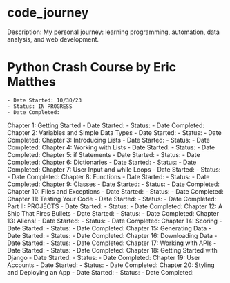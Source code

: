 # code_journey
Description: My personal journey: learning programming, automation, data analysis, and web development.

# Python Crash Course by Eric Matthes
    - Date Started: 10/30/23
    - Status: IN PROGRESS
    - Date Completed:
Chapter 1: Getting Started
    - Date Started:
    - Status:
    - Date Completed:
Chapter 2: Variables and Simple Data Types
    - Date Started:
    - Status:
    - Date Completed:
Chapter 3: Introducing Lists
    - Date Started:
    - Status:
    - Date Completed:
Chapter 4: Working with Lists
    - Date Started:
    - Status:
    - Date Completed:
Chapter 5: if Statements
    - Date Started:
    - Status:
    - Date Completed:
Chapter 6: Dictionaries
    - Date Started:
    - Status:
    - Date Completed:
Chapter 7: User Input and while Loops
    - Date Started:
    - Status:
    - Date Completed:
Chapter 8: Functions
    - Date Started:
    - Status:
    - Date Completed:
Chapter 9: Classes
    - Date Started:
    - Status:
    - Date Completed:
Chapter 10: Files and Exceptions
    - Date Started:
    - Status:
    - Date Completed:
Chapter 11: Testing Your Code
    - Date Started:
    - Status:
    - Date Completed:
Part II: PROJECTS
    - Date Started:
    - Status:
    - Date Completed:
Chapter 12: A Ship That Fires Bullets
    - Date Started:
    - Status:
    - Date Completed:
Chapter 13: Aliens!
    - Date Started:
    - Status:
    - Date Completed:
Chapter 14: Scoring
    - Date Started:
    - Status:
    - Date Completed:
Chapter 15: Generating Data
    - Date Started:
    - Status:
    - Date Completed:
Chapter 16: Downloading Data
    - Date Started:
    - Status:
    - Date Completed:
Chapter 17: Working with APIs
    - Date Started:
    - Status:
    - Date Completed:
Chapter 18: Getting Started with Django
    - Date Started:
    - Status:
    - Date Completed:
Chapter 19: User Accounts
    - Date Started:
    - Status:
    - Date Completed:
Chapter 20: Styling and Deploying an App
    - Date Started:
    - Status:
    - Date Completed:
